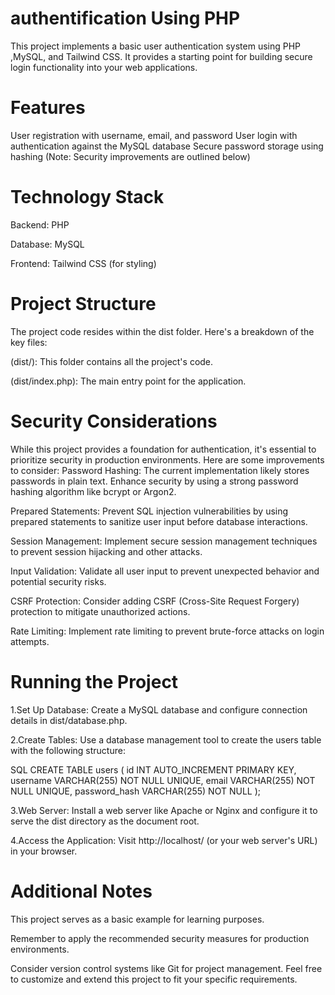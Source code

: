# authentification Using PHP
This project implements a basic user authentication system using PHP ,MySQL, and Tailwind CSS.
It provides a starting point for building secure login functionality into your web applications.

# Features
User registration with username, email, and password
User login with authentication against the MySQL database
Secure password storage using hashing (Note: Security improvements are outlined below)

# Technology Stack
Backend: PHP

Database: MySQL

Frontend: Tailwind CSS (for styling)

# Project Structure
The project code resides within the dist folder. 
Here's a breakdown of the key files:

(dist/): This folder contains all the project's code.

(dist/index.php): The main entry point for the application.


# Security Considerations
While this project provides a foundation for authentication, it's essential to prioritize security in production environments. 
Here are some improvements to consider:
Password Hashing: The current implementation likely stores passwords in plain text. Enhance security by using a strong password hashing algorithm like bcrypt or Argon2.

Prepared Statements: Prevent SQL injection vulnerabilities by using prepared statements to sanitize user input before database interactions.

Session Management: Implement secure session management techniques to prevent session hijacking and other attacks.

Input Validation: Validate all user input to prevent unexpected behavior and potential security risks.

CSRF Protection: Consider adding CSRF (Cross-Site Request Forgery) protection to mitigate unauthorized actions.

Rate Limiting: Implement rate limiting to prevent brute-force attacks on login attempts.

# Running the Project
1.Set Up Database: Create a MySQL database and configure connection details in dist/database.php.

2.Create Tables: Use a database management tool to create the users table with the following structure:

SQL
CREATE TABLE users (
    id INT AUTO_INCREMENT PRIMARY KEY,
    username VARCHAR(255) NOT NULL UNIQUE,
    email VARCHAR(255) NOT NULL UNIQUE,
    password_hash VARCHAR(255) NOT NULL
);

3.Web Server: Install a web server like Apache or Nginx and configure it to serve the dist directory as the document root.


4.Access the Application: Visit http://localhost/ (or your web server's URL) in your browser.

# Additional Notes
This project serves as a basic example for learning purposes.

Remember to apply the recommended security measures for production environments.

Consider version control systems like Git for project management.
Feel free to customize and extend this project to fit your specific requirements.
